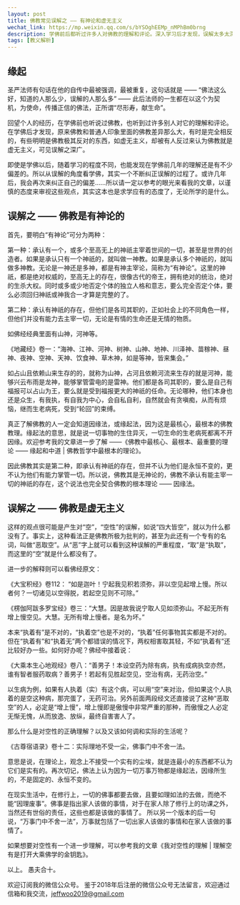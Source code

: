 ```yaml
---
layout: post
title: 佛教常见误解之 —— 有神论和虚无主义
wechat_link: https://mp.weixin.qq.com/s/bYSOghEEMp_nMPhBm0brng
description: 学佛前后都听过许多人对佛教的理解和评论。深入学习后才发现，误解太多太深了，有些甚至是完全相反的，明明是佛教极其反对的东西，如虚无主义，却被有人反过来认为佛教就是虚无主义，可见误解有多么严重了。
tags: [教义解析]
---
```


## 缘起

圣严法师有句话在他的自传中最被强调，最被重复，这句话就是 —— “佛法这么好，知道的人那么少，误解的人那么多” —— 此后法师的一生都在以这个为契机，为使命，传播正信的佛法，正所谓“尽形寿，献生命”。

回望个人的经历，在学佛前也听说过佛教，也听到过许多别人对它的理解和评论。在学佛后才发现，原来佛教和普通人印象里面的佛教差异那么大，有时是完全相反的，有些明明是佛教极其反对的东西，如虚无主义，却被有人反过来认为佛教就是虚无主义，可见误解之深广。

即使是学佛以后，随着学习的程度不同，也能发现在学佛前几年的理解还是有不少偏差的。所以从误解的角度看学佛，其实一个不断纠正误解的过程了。或许几年后，我会再次来纠正自己的偏差……所以请一定以参考的眼光来看我的文章，以谨慎的态度来审视这些观点，其实这本也是求学应有的态度了，无论所学的是什么。

## 误解之 —— 佛教是有神论的

首先，要明白“有神论”可分为两种：

第一种：承认有一个，或多个至高无上的神祇主宰着世间的一切，甚至是世界的创造者。如果是承认只有一个神祇的，就叫做一神教。如果是承认多个神祇的，就叫做多神教。无论是一神还是多神，都是有神主宰论，简称为“有神论”。这里的神祇，都是绝对权威的，至高无上的存在，很像古代的帝王，拥有绝对的统治，绝对的生杀大权。同时或多或少地否定个体的独立人格和意志，要么完全否定个体，要么必须回归神祇或神我合一才算是完整的了。

第二种：承认有神祇的存在，但他们是各司其职的，正如社会上的不同角色一样，但他们并没有能力去主宰一切，无论是有情的生命还是无情的物质。

如佛经经典里面有山神，河神等。

《地藏经》卷一：“海神、江神、河神、树神、山神、地神、川泽神、苗稼神、昼神、夜神、空神、天神、饮食神、草木神，如是等神，皆来集会。”

如占山且依赖山来生存的的，就称为山神，占河且依赖河流来生存的就是河神，能够兴云布雨是龙神，能够掌管雷电的是雷神。他们都是各司其职的，要么是自己有福报可以占山为王，要么就是受到福报更大的神祇的任命。无论哪种，他们本身也还是众生，有我执，有自我为中心，会自私自利，自然就会有贪嗔痴，从而有烦恼，继而生老病死，受到“轮回”的束缚。

真正了解佛教的人一定会知道因缘法，或缘起法，因为这是最核心，最根本的佛教教理。缘起法的意思，就是说一切事物的生住异灭，一切生命的生老病死都离不开因缘。欢迎参考我的文章进一步了解 ——《佛教中最核心、最根本、最重要的理论 —— 缘起和中道 \| 佛教哲学中最根本的理论》。

因此佛教其实是第二种，即承认有神祇的存在，但并不认为他们是永恒不变的，更不认为他们有能力掌管一切。所以说，佛教其是无神论的，佛教不承认有能主宰一切的神祇的存在，这个说法也完全契合佛教的根本理论 —— 因缘法。

## 误解之 —— 佛教是虚无主义

这样的观点很可能是产生对“空”，“空性”的误解，如说“四大皆空”，就以为什么都没有了。事实上，这种看法正是佛教所极为批判的，甚至为此还有一个专有的名词，叫做“恶取空”。从“恶”字上就可以看到这种误解的严重程度，“取”是“执取”，而这里的“空”就是什么都没有了。

进一步的解释则可以看佛经原文：

《大宝积经》卷112： “如是迦叶！宁起我见积若须弥，非以空见起增上慢。所以者何？一切诸见以空得脱，若起空见则不可除。”

《楞伽阿跋多罗宝经》卷三：“大慧。因是故我说宁取人见如须弥山。不起无所有增上慢空见。大慧。无所有增上慢者。是名为坏。”

本来“执着有”是不对的，“执着空”也是不对的，“执着”任何事物其实都是不对的。但在“执着有”和“执着无”两个都错误的情况下，两权相害取其轻，不如“执着有”还比较好办一些。如何好办呢？佛经中接着说：

《大乘本生心地观经》卷八：“善男子！本设空药为除有病，执有成病执空亦然，谁有智者服药取病？善男子！若起有见胜起空见，空治有病，无药治空。”

以生病为例，如果有人执着（实）有这个病，可以用“空”来对治，但如果这个人执着的是空这种病，那完蛋了，无药可治。另外前面两段经文还直接说了这种“恶取空”的人，必定是“增上慢”，增上慢即是傲慢中非常严重的那种，而傲慢之人必定无惭无愧，从而放逸、放纵，最终自害害人了。

那么什么是对空性的正确理解？以及又该如何调和实际的生活呢？

《古尊宿语录》卷十二：实际理地不受一尘，佛事门中不舍一法。

意思是说，在理论上，观念上不接受一个实有的尘埃，就是连最小的东西都不认为它们是实有的。再次切记，佛法上认为因为一切万事万物都是缘起法，因缘所生的，不是固定的、永恒不变的。

在现实生活中，在修行上，一切的佛事都要去做，且要如理如法的去做，而绝不能“因理废事”。佛事是指出家人该做的事情，对于在家人除了修行上的功课之外，当然还有世俗的责任，这些也都是该做的事情了。 所以另一个版本的后一句说，“万事门中不舍一法”，万事就包括了一切出家人该做的事情和在家人该做的事情了。

如果想要对空性有一个进一步理解，可以参考我的文章《我对空性的理解 \| 理解空有是打开大乘佛学的金钥匙》。


以上。
愚夫合十。

欢迎订阅我的微信公众号。
鉴于2018年后注册的微信公众号无法留言，欢迎通过信箱和我交流，jeffwoo2019@gmail.com
